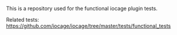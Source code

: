This is a repository used for the functional iocage plugin tests. 

Related tests: https://github.com/iocage/iocage/tree/master/tests/functional_tests